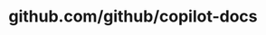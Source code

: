 ---
layout: post
title: github.com/github/copilot-docs
categories: link
tags: [انگلیسی, برنامه‌نویسی]
---
